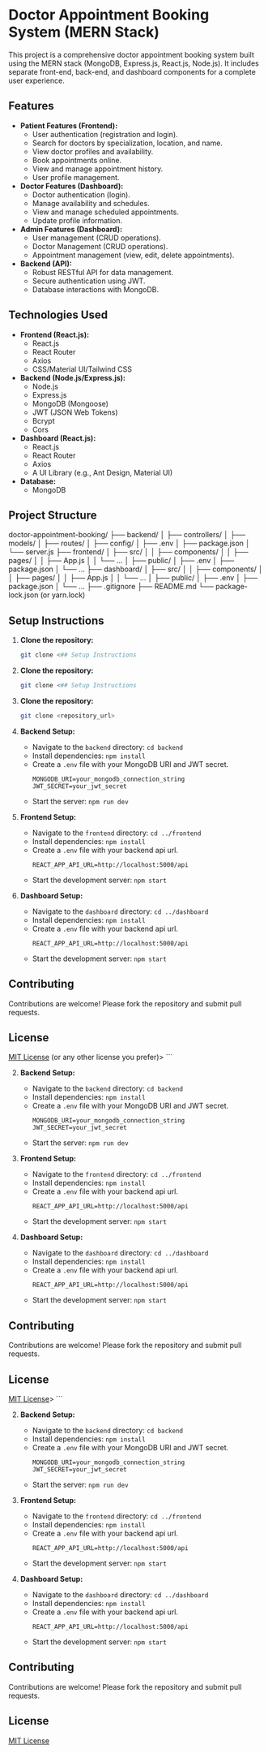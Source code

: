 # Doctor Appointment Booking System (MERN Stack)

This project is a comprehensive doctor appointment booking system built using the MERN stack (MongoDB, Express.js, React.js, Node.js). It includes separate front-end, back-end, and dashboard components for a complete user experience.

## Features

* **Patient Features (Frontend):**
    * User authentication (registration and login).
    * Search for doctors by specialization, location, and name.
    * View doctor profiles and availability.
    * Book appointments online.
    * View and manage appointment history.
    * User profile management.
* **Doctor Features (Dashboard):**
    * Doctor authentication (login).
    * Manage availability and schedules.
    * View and manage scheduled appointments.
    * Update profile information.
* **Admin Features (Dashboard):**
    * User management (CRUD operations).
    * Doctor Management (CRUD operations).
    * Appointment management (view, edit, delete appointments).
* **Backend (API):**
    * Robust RESTful API for data management.
    * Secure authentication using JWT.
    * Database interactions with MongoDB.

## Technologies Used

* **Frontend (React.js):**
    * React.js
    * React Router
    * Axios
    * CSS/Material UI/Tailwind CSS
* **Backend (Node.js/Express.js):**
    * Node.js
    * Express.js
    * MongoDB (Mongoose)
    * JWT (JSON Web Tokens)
    * Bcrypt
    * Cors
* **Dashboard (React.js):**
    * React.js
    * React Router
    * Axios
    * A UI Library (e.g., Ant Design, Material UI)
* **Database:**
    * MongoDB

## Project Structure

doctor-appointment-booking/
├── backend/
│   ├── controllers/
│   ├── models/
│   ├── routes/
│   ├── config/
│   ├── .env
│   ├── package.json
│   └── server.js
├── frontend/
│   ├── src/
│   │   ├── components/
│   │   ├── pages/
│   │   ├── App.js
│   │   └── ...
│   ├── public/
│   ├── .env
│   ├── package.json
│   └── ...
├── dashboard/
│   ├── src/
│   │   ├── components/
│   │   ├── pages/
│   │   ├── App.js
│   │   └── ...
│   ├── public/
│   ├── .env
│   ├── package.json
│   └── ...
├── .gitignore
├── README.md
└── package-lock.json (or yarn.lock)

## Setup Instructions

1.  **Clone the repository:**

    ```bash
    git clone <## Setup Instructions

1.  **Clone the repository:**

    ```bash
    git clone <## Setup Instructions

1.  **Clone the repository:**

    ```bash
    git clone <repository_url>
    ```

2.  **Backend Setup:**

    * Navigate to the `backend` directory: `cd backend`
    * Install dependencies: `npm install`
    * Create a `.env` file with your MongoDB URI and JWT secret.
        ```
        MONGODB_URI=your_mongodb_connection_string
        JWT_SECRET=your_jwt_secret
        ```
    * Start the server: `npm run dev`

3.  **Frontend Setup:**

    * Navigate to the `frontend` directory: `cd ../frontend`
    * Install dependencies: `npm install`
    * Create a `.env` file with your backend api url.
        ```
        REACT_APP_API_URL=http://localhost:5000/api
        ```
    * Start the development server: `npm start`

4.  **Dashboard Setup:**

    * Navigate to the `dashboard` directory: `cd ../dashboard`
    * Install dependencies: `npm install`
    * Create a `.env` file with your backend api url.
        ```
        REACT_APP_API_URL=http://localhost:5000/api
        ```
    * Start the development server: `npm start`

## Contributing

Contributions are welcome! Please fork the repository and submit pull requests.

## License

[MIT License](LICENSE) (or any other license you prefer)>
    ```

2.  **Backend Setup:**

    * Navigate to the `backend` directory: `cd backend`
    * Install dependencies: `npm install`
    * Create a `.env` file with your MongoDB URI and JWT secret.
        ```
        MONGODB_URI=your_mongodb_connection_string
        JWT_SECRET=your_jwt_secret
        ```
    * Start the server: `npm run dev`

3.  **Frontend Setup:**

    * Navigate to the `frontend` directory: `cd ../frontend`
    * Install dependencies: `npm install`
    * Create a `.env` file with your backend api url.
        ```
        REACT_APP_API_URL=http://localhost:5000/api
        ```
    * Start the development server: `npm start`

4.  **Dashboard Setup:**

    * Navigate to the `dashboard` directory: `cd ../dashboard`
    * Install dependencies: `npm install`
    * Create a `.env` file with your backend api url.
        ```
        REACT_APP_API_URL=http://localhost:5000/api
        ```
    * Start the development server: `npm start`

## Contributing

Contributions are welcome! Please fork the repository and submit pull requests.

## License

[MIT License](LICENSE)>
    ```

2.  **Backend Setup:**

    * Navigate to the `backend` directory: `cd backend`
    * Install dependencies: `npm install`
    * Create a `.env` file with your MongoDB URI and JWT secret.
        ```
        MONGODB_URI=your_mongodb_connection_string
        JWT_SECRET=your_jwt_secret
        ```
    * Start the server: `npm run dev`

3.  **Frontend Setup:**

    * Navigate to the `frontend` directory: `cd ../frontend`
    * Install dependencies: `npm install`
    * Create a `.env` file with your backend api url.
        ```
        REACT_APP_API_URL=http://localhost:5000/api
        ```
    * Start the development server: `npm start`

4.  **Dashboard Setup:**

    * Navigate to the `dashboard` directory: `cd ../dashboard`
    * Install dependencies: `npm install`
    * Create a `.env` file with your backend api url.
        ```
        REACT_APP_API_URL=http://localhost:5000/api
        ```
    * Start the development server: `npm start`

## Contributing

Contributions are welcome! Please fork the repository and submit pull requests.

## License

[MIT License](LICENSE)
